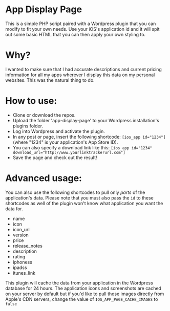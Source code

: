 # App Display Page

This is a simple PHP script paired with a 
Wordpress plugin that you can modify to fit
your own needs. Use your iOS's application id
and it will spit out some basic HTML that you can
then apply your own styling to.

# Why?

I wanted to make sure that I had accurate
descriptions and current pricing information
for all my apps wherever I display this data
on my personal websites. This was the natural
thing to do.

# How to use:

* Clone or download the repos.
* Upload the folder 'app-display-page' to your Wordpress installation's plugins folder.
* Log into Wordpress and activate the plugin.
* In any post or page, insert the following shortcode: ```[ios_app id="1234"]``` (where "1234" is your application's App Store ID).
* You can also specify a download link like this: ```[ios_app id="1234" download_url="http://www.yourlinktrackerurl.com"]```
* Save the page and check out the result!

# Advanced usage:

You can also use the following shortcodes to pull only _parts_ of the
application's data. Please note that you must also pass the ```id``` to 
these shortcodes as well of the plugin won't know what application you
want the data for.

* name
* icon
* icon_url
* version
* price
* release_notes
* description
* rating
* iphoness
* ipadss
* itunes_link

This plugin will cache the data from your application
in the Wordpress database for 24 hours. The application
icons and screenshots are cached on your server by default
but if you'd like to pull those images directly from Apple's
CDN servers, change the value of ```IOS_APP_PAGE_CACHE_IMAGES``` 
to ```false```
